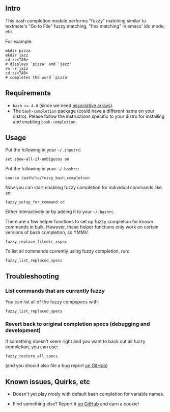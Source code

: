 ## Intro

This bash completion module performs "fuzzy" matching similar to
textmate's "Go to File" fuzzy matching, "flex matching" in emacs' ido
mode, etc.

For example:

    mkdir pizza
    mkdir jazz
    cd zz<TAB>
    # displays `pizza' and `jazz'
    rm -r jazz
    cd zz<TAB>
    # completes the word `pizza'

## Requirements

  - `bash >= 4.0` (since we need
    [associative arrays](http://www.gnu.org/software/bash/manual/html_node/Arrays.html)).
  - The `bash-completion` package (could have a different name on your
    distro).  Please follow the instructions specific to your distro for
    installing and enabling `bash-completion`.

## Usage

Put the following in your `~/.inputrc`:

    set show-all-if-ambiguous on

Put the following in your `~/.bashrc`:

    source /path/to/fuzzy_bash_completion

Now you can start enabling fuzzy completion for individual commands like
so:

    fuzzy_setup_for_command cd

Either interactively or by adding it to your `~/.bashrc`.

There are a few helper functions to set up fuzzy completion for known
commands in bulk.  However, these helper functions only work on certain
versions of bash completion, so YMMV.

    fuzzy_replace_filedir_xspec

To list all commands currently using fuzzy completion, run:

    fuzzy_list_replaced_specs

## Troubleshooting

### List commands that are currently fuzzy

You can list all of the fuzzy compspecs with:

    fuzzy_list_replaced_specs

### Revert back to original completion specs (debugging and development)

If something doesn't seem right and you want to back out all fuzzy
completion, you can use:

    fuzzy_restore_all_specs

(and you should also file a bug report [on
GitHub](https://github.com/mgalgs/fuzzy_bash_completion/issues))


## Known issues, Quirks, etc

* Doesn't yet play nicely with default bash completion for variable
  names.

* Find something else? Report it [on
  GitHub](https://github.com/mgalgs/fuzzy_bash_completion/issues) and
  earn a cookie!
